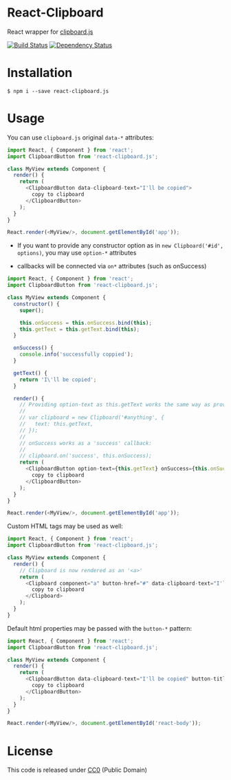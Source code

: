 # React-Clipboard

React wrapper for [clipboard.js](http://zenorocha.github.io/clipboard.js/)

[![Build
Status](https://travis-ci.org/nihey/react-clipboard.js.svg)](https://travis-ci.org/nihey/react-clipboard.js)
[![Dependency
Status](https://david-dm.org/nihey/react-clipboard.js.png)](https://david-dm.org/nihey/react-clipboard.js)

# Installation
```
$ npm i --save react-clipboard.js
```

# Usage
You can use `clipboard.js` original `data-*` attributes:
```javascript
import React, { Component } from 'react';
import ClipboardButton from 'react-clipboard.js';

class MyView extends Component {
  render() {
    return (
      <ClipboardButton data-clipboard-text="I'll be copied">
        copy to clipboard
      </ClipboardButton>
    );
  }
}

React.render(<MyView/>, document.getElementById('app'));
```

- If you want to provide any constructor option as in `new Clipboard('#id', options)`,
  you may use `option-*` attributes

- callbacks will be connected via `on*` attributes (such as onSuccess)
```javascript
import React, { Component } from 'react';
import ClipboardButton from 'react-clipboard.js';

class MyView extends Component {
  constructor() {
    super();

    this.onSuccess = this.onSuccess.bind(this);
    this.getText = this.getText.bind(this);
  }

  onSuccess() {
    console.info('successfully coppied');
  }

  getText() {
    return 'I\'ll be copied';
  }

  render() {
    // Providing option-text as this.getText works the same way as providing:
    //
    // var clipboard = new Clipboard('#anything', {
    //   text: this.getText,
    // });
    //
    // onSuccess works as a 'success' callback:
    //
    // clipboard.on('success', this.onSuccess);
    return (
      <ClipboardButton option-text={this.getText} onSuccess={this.onSuccess}>
        copy to clipboard
      </ClipboardButton>
    );
  }
}

React.render(<MyView/>, document.getElementById('app'));
```

Custom HTML tags may be used as well:
```javascript
import React, { Component } from 'react';
import ClipboardButton from 'react-clipboard.js';

class MyView extends Component {
  render() {
    // Clipboard is now rendered as an '<a>'
    return (
      <Clipboard component="a" button-href="#" data-clipboard-text="I'll be copied">
        copy to clipboard
      </Clipboard>
    );
  }
}

```

Default html properties may be passed with the `button-*` pattern:
```javascript
import React, { Component } from 'react';
import ClipboardButton from 'react-clipboard.js';

class MyView extends Component {
  render() {
    return (
      <ClipboardButton data-clipboard-text="I'll be copied" button-title="I'm a tooltip">
        copy to clipboard
      </ClipboardButton>
    );
  }
}

React.render(<MyView/>, document.getElementById('react-body'));
```

# License

This code is released under
[CC0](http://creativecommons.org/publicdomain/zero/1.0/) (Public Domain)
